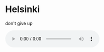 # Helsinki
don't give up


<audio controls="controls">
<source src="https://github.com/neonbjb/tortoise-tts/raw/main/examples/favorites/atkins_mha.mp3"/>
<p>Your browser does not support the audio element.</p>
</audio>
